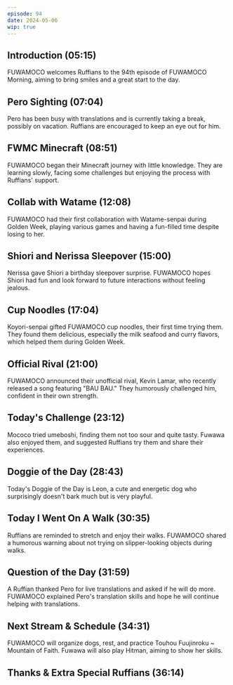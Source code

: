 ```yaml
---
episode: 94
date: 2024-05-06
wip: true
---
```


## Introduction (05:15)

FUWAMOCO welcomes Ruffians to the 94th episode of FUWAMOCO Morning, aiming to bring smiles and a great start to the day.

## Pero Sighting (07:04)

Pero has been busy with translations and is currently taking a break, possibly on vacation. Ruffians are encouraged to keep an eye out for him.

## FWMC Minecraft (08:51)

FUWAMOCO began their Minecraft journey with little knowledge. They are learning slowly, facing some challenges but enjoying the process with Ruffians' support.

## Collab with Watame (12:08)

FUWAMOCO had their first collaboration with Watame-senpai during Golden Week, playing various games and having a fun-filled time despite losing to her.

## Shiori and Nerissa Sleepover (15:00)

Nerissa gave Shiori a birthday sleepover surprise. FUWAMOCO hopes Shiori had fun and look forward to future interactions without feeling jealous.

## Cup Noodles (17:04)

Koyori-senpai gifted FUWAMOCO cup noodles, their first time trying them. They found them delicious, especially the milk seafood and curry flavors, which helped them during Golden Week.

## Official Rival (21:00)

FUWAMOCO announced their unofficial rival, Kevin Lamar, who recently released a song featuring "BAU BAU." They humorously challenged him, confident in their own strength.

## Today's Challenge (23:12)

Mococo tried umeboshi, finding them not too sour and quite tasty. Fuwawa also enjoyed them, and suggested Ruffians try them and share their experiences.

## Doggie of the Day (28:43)

Today's Doggie of the Day is Leon, a cute and energetic dog who surprisingly doesn't bark much but is very playful.

## Today I Went On A Walk (30:35)

Ruffians are reminded to stretch and enjoy their walks. FUWAMOCO shared a humorous warning about not trying on slipper-looking objects during walks.

## Question of the Day (31:59)

A Ruffian thanked Pero for live translations and asked if he will do more. FUWAMOCO explained Pero's translation skills and hope he will continue helping with translations.

## Next Stream & Schedule (34:31)

FUWAMOCO will organize dogs, rest, and practice Touhou Fuujinroku ~ Mountain of Faith. Fuwawa will also play Hitman, aiming to show her skills.

## Thanks & Extra Special Ruffians (36:14)
